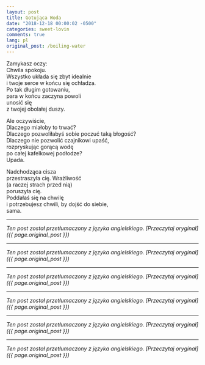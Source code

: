 ```yaml
---
layout: post
title: Gotująca Woda
date: "2018-12-18 00:00:02 -0500"
categories: sweet-lovin
comments: true
lang: pl
original_post: /boiling-water
---
```




<!-- more -->
Zamykasz oczy:<br>
Chwila spokoju.<br>
Wszystko układa się zbyt idealnie<br>
i twoje serce w końcu się ochładza.<br>
Po tak długim gotowaniu,<br>
para w końcu zaczyna powoli<br>
unosić się<br>
z twojej obolałej duszy.

Ale oczywiście,<br>
Dlaczego miałoby to trwać?<br>
Dlaczego pozwoliłabyś sobie poczuć taką błogość?<br>
Dlaczego nie pozwolić czajnikowi upaść,<br>
rozpryskując gorącą wodę<br>
po całej kafelkowej podłodze?<br>
Upada.

Nadchodząca cisza<br>
przestraszyła cię. Wrażliwość<br>
(a raczej strach przed nią)<br>
poruszyła cię.<br>
Poddałaś się na chwilę<br>
i potrzebujesz chwili, by dojść do siebie,<br>
sama.

---

*Ten post został przetłumaczony z języka angielskiego. [Przeczytaj oryginał]({{ page.original_post }})*

---

*Ten post został przetłumaczony z języka angielskiego. [Przeczytaj oryginał]({{ page.original_post }})*

---

*Ten post został przetłumaczony z języka angielskiego. [Przeczytaj oryginał]({{ page.original_post }})*

---

*Ten post został przetłumaczony z języka angielskiego. [Przeczytaj oryginał]({{ page.original_post }})*

---

*Ten post został przetłumaczony z języka angielskiego. [Przeczytaj oryginał]({{ page.original_post }})*

---

*Ten post został przetłumaczony z języka angielskiego. [Przeczytaj oryginał]({{ page.original_post }})*